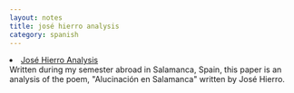 ```yaml
---
layout: notes
title: josé hierro analysis
category: spanish
---
```

<li><a href="{{ site.url }}/assets/hierroanalysis_fisher.pdf">José Hierro Analysis</a></li>
Written during my semester abroad in Salamanca, Spain, 
this paper is an analysis of the poem, "Alucinación en Salamanca" written by José Hierro.